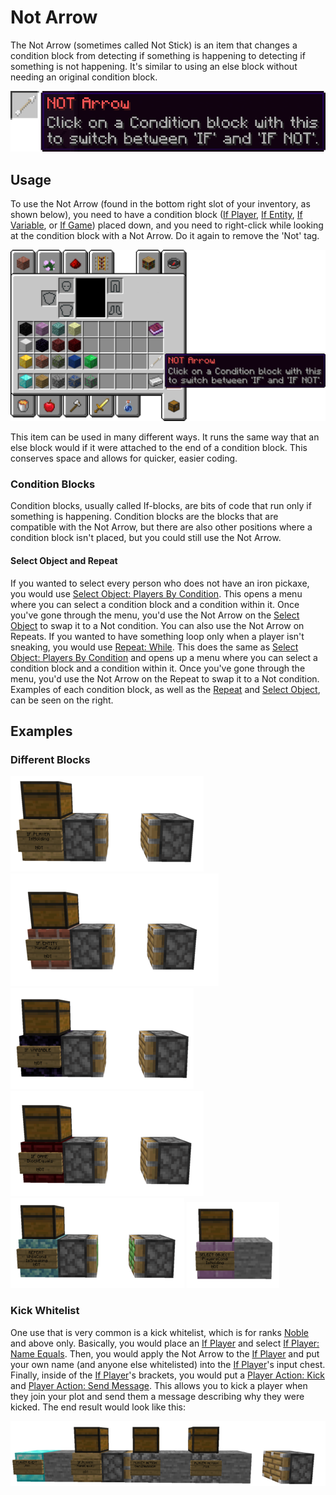 # Not Arrow
The Not Arrow (sometimes called Not Stick) is an item that changes a condition block from detecting if something is happening to detecting if something is not happening. It's similar to using an else block without needing an original condition block.

![Not Arrow](../_media/NOT_Arrow_highlight.png)

## Usage
To use the Not Arrow (found in the bottom right slot of your inventory, as shown below), you need to have a condition block ([If Player](../Code_Blocks/If_Player.md), [If Entity](../Code_Blocks/If_Entity.md), [If Variable](../Code_Blocks/If_Variable.md), or [If Game](../Code_Items/If_Game.md)) placed down, and you need to right-click while looking at the condition block with a Not Arrow. Do it again to remove the 'Not' tag.

![Not Arrow](../_media/Inventory_Not_IF.png)

This item can be used in many different ways. It runs the same way that an else block would if it were attached to the end of a condition block. This conserves space and allows for quicker, easier coding.

### Condition Blocks
Condition blocks, usually called If-blocks, are bits of code that run only if something is happening. Condition blocks are the blocks that are compatible with the Not Arrow, but there are also other positions where a condition block isn't placed, but you could still use the Not Arrow.

#### Select Object and Repeat

If you wanted to select every person who does not have an iron pickaxe, you would use [Select Object: Players By Condition](../Code_Blocks/Select_Object/Players_By_Condition.md). This opens a menu where you can select a condition block and a condition within it. Once you've gone through the menu, you'd use the Not Arrow on the [Select Object](../Code_Blocks/Select_Object.md) to swap it to a Not condition. You can also use the Not Arrow on Repeats. If you wanted to have something loop only when a player isn't sneaking, you would use [Repeat: While](../Code_Blocks/Repeat/While.md). This does the same as [Select Object: Players By Condition](../Code_Blocks/Select_Object/Players_By_Condition.md) and opens up a menu where you can select a condition block and a condition within it. Once you've gone through the menu, you'd use the Not Arrow on the Repeat to swap it to a Not condition. Examples of each condition block, as well as the [Repeat](../Code_Blocks/Repeat.md) and [Select Object](../Code_Blocks/Select_Object.md), can be seen on the right.

## Examples

### Different Blocks

![If Player: Not](../_media/If_Player_NOT.png) ![If Entity: Not](../_media/If_Entity_NOT.png) ![If Variable: Not](../_media/If_Variable_NOT.png) ![If Game: Not](../_media/If_Game_NOT.png) ![Repeat: Not](../_media/Repeat_NOT.png) ![Select Object: Not](../_media/Select_Object_NOT.png)

### Kick Whitelist

One use that is very common is a kick whitelist, which is for ranks [Noble](../Other/Noble.md) and above only. Basically, you would place an [If Player](../Code_Blocks/If_Player.md) and select [If Player: Name Equals](../Code_Blocks/If_Player/Name_Equals.md). Then, you would apply the Not Arrow to the [If Player](../Code_Blocks/If_Player.md) and put your own name (and anyone else whitelisted) into the [If Player](../Code_Blocks/If_Player.md)'s input chest. Finally, inside of the [If Player](../Code_Blocks/If_Player.md)'s brackets, you would put a [Player Action: Kick](../Code_Blocks/Player_Action/Kick.md) and [Player Action: Send Message](../Code_Blocks/Player_Action/Send_Message.md). This allows you to kick a player when they join your plot and send them a message describing why they were kicked. The end result would look like this:

![Kick Whitelist](../_media/Not_IF_codespace_example.png)